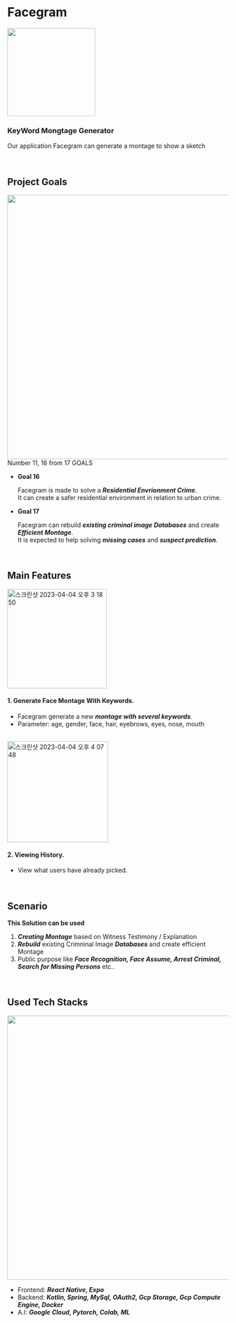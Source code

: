 # Facegram
<img width="200" src="https://user-images.githubusercontent.com/75362328/229752397-40c4044c-6e46-4fa4-a961-97c4ad7507c0.png">

### KeyWord Mongtage Generator

Our application Facegram can generate a montage to show a sketch

<br/>

## Project Goals
<img width="600" src="https://user-images.githubusercontent.com/75362328/229755034-3ca400e9-6b62-4b1c-891c-9771e17d4783.png">

<summary>
Number 11, 16 from 17 GOALS
</summary>
    
- <b>Goal 16</b>

    Facegram is made to solve a ***Residential Envrionment Crime***.  
    It can create a safer residential environment in relation to urban crime.

- <b>Goal 17</b>

    Facegram can rebuild ***existing criminal image Databases*** and create ***Efficient Montage***.  
    It is expected to help solving ***missing cases*** and ***suspect prediction***.

<br/>

## Main Features

<img width="226" alt="스크린샷 2023-04-04 오후 3 18 50" src="https://user-images.githubusercontent.com/79959576/229704609-6d67dd27-bde0-4f08-b08d-c22c089e3515.png">

#### 1. Generate Face Montage With Keywords.

-   Facegram generate a new ***montage with several keywords***.    
-   Parameter: age, gender, face, hair, eyebrows, eyes, nose, mouth

<br/>

<img width="229" alt="스크린샷 2023-04-04 오후 4 07 48" src="https://user-images.githubusercontent.com/79959576/229714854-ed9a5683-26a0-4065-bf47-c89e6bca6f57.png">

#### 2. Viewing History.

-   View what users have already picked.

<br/>

## Scenario
<b>This Solution can be used</b>
1. ***Creating Montage*** based on Witness Testimony / Explanation  
2. ***Rebuild*** existing Crimninal Image ***Databases*** and create efficient Montage  
3. Public purpose like ***Face Recognition, Face Assume, Arrest Criminal, Search for Missing Persons*** etc..  

<br/>

## Used Tech Stacks
<img width="600" src= "https://user-images.githubusercontent.com/75362328/229753879-1d221997-6ffa-4eb0-8feb-fe091587ed67.png">

- Frontend:  ***React Native, Expo***
- Backend:  ***Kotlin, Spring, MySql, OAuth2, Gcp Storage, Gcp Compute Engine, Docker***
- A.I:  ***Google Cloud, Pytorch, Colab, ML***


